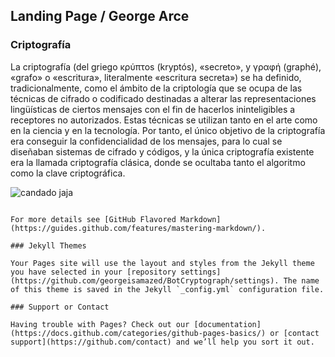 ## Landing Page / George Arce

### Criptografía

La criptografía (del griego κρύπτos (kryptós), «secreto», y γραφή (graphé), «grafo» o «escritura», literalmente «escritura secreta») se ha definido, tradicionalmente, como el ámbito de la criptología que se ocupa de las técnicas de cifrado o codificado destinadas a alterar las representaciones lingüísticas de ciertos mensajes con el fin de hacerlos ininteligibles a receptores no autorizados. Estas técnicas se utilizan tanto en el arte como en la ciencia y en la tecnología. Por tanto, el único objetivo de la criptografía era conseguir la confidencialidad de los mensajes, para lo cual se diseñaban sistemas de cifrado y códigos, y la única criptografía existente era la llamada criptografía clásica, donde se ocultaba tanto el algoritmo como la clave criptográfica.

![candado jaja](https://nemespanol.io/wp-content/uploads/2019/10/quantumexplainer3.2-01-1024x576-1024x585.jpg)



```

For more details see [GitHub Flavored Markdown](https://guides.github.com/features/mastering-markdown/).

### Jekyll Themes

Your Pages site will use the layout and styles from the Jekyll theme you have selected in your [repository settings](https://github.com/georgeisamazed/BotCryptograph/settings). The name of this theme is saved in the Jekyll `_config.yml` configuration file.

### Support or Contact

Having trouble with Pages? Check out our [documentation](https://docs.github.com/categories/github-pages-basics/) or [contact support](https://github.com/contact) and we’ll help you sort it out.
